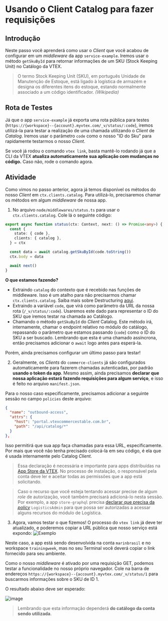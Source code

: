 # Usando o Client Catalog para fazer requisições

## Introdução

Neste passo você aprenderá como usar o _Client_ que você acabou de configurar em um _middleware_ da app `service-example`. Iremos usar o método `getSkuById` para retornar informações de um SKU (Stock Keeping Unit) no Catálogo da VTEX.

> O termo Stock Keeping Unit (SKU), em português Unidade de Manutenção de Estoque, está ligado à logística de armazém e designa os diferentes itens do estoque, estando normalmente associado a um código identificador. _(Wikipedia)_

## Rota de Testes

Já que o app `service-example` já exporta uma rota pública para testes (`https://{workspace}--{account}.myvtex.com/_v/status/:code`), iremos utilizá-la para testar a realização de uma chamada utilizando o _Client_ de _Catalog_. Iremos usar o parâmetro `code` como o nosso "ID do Sku" para rapidamente testarmos o nosso _Client_.

Se você já rodou o comando `vtex link`, basta mantê-lo rodando já que a CLI da VTEX **atualiza automaticamente sua aplicação com mudanças no código.** Caso não, rode o comando agora.

## Atividade

Como vimos no passo anterior, agora já temos disponível os métodos do nosso _Client_ em `ctx.clients.catalog`. Para utilizá-lo, precisaremos chamar os métodos em algum _middleware_ de nossa app.

1. No arquivo `node/middlewares/status.ts` para usar o `ctx.clients.catalog`. Cole lá o seguinte código:

```typescript
export async function status(ctx: Context, next: () => Promise<any>) {
  const {
    state: { code },
    clients: { catalog },
  } = ctx

  const data = await catalog.getSkuById(code.toString())
  ctx.body = data

  await next()
}
```

  **O que estamos fazendo?**
  - Extraindo `catalog` do contexto que é recebido nas funções de middleware. Isso é um atalho para não precisarmos chamar `ctx.clients.catalog`. Saiba mais sobre Destructuring [aqui](https://developer.mozilla.org/en-US/docs/Web/JavaScript/Reference/Operators/Destructuring_assignment).
  - Extraindo a variável `code`, que virá como parâmetro da URL da nossa rota (`/_v/status/:code`). Usaremos este dado para representar o ID do SKU que iremos testar na chamada ao Catálogo.
  - Chamando o método `getSkuById` do _Client_ Catalog. Este método irá, internamente, chamar o endpoint relativo no módulo do catálogo, repassando o parâmetro que estamos passando (`code`) como o ID do SKU a ser buscado. Lembrando que esta é uma chamado assíncrona, então precisamos adicionar o `await` logo antes para esperá-la.

Porém, ainda precisamos configurar um último passo para testar!

2. Geralmente, os _Clients_ do `commerce-clients` já são configurados automaticamente para fazerem chamadas autenticadas, por padrão **usando o token da app**. Mesmo assim, ainda precisamos **declarar que nossa aplicação estará fazendo requisições para algum serviço**, e isso é feito no arquivo `manifest.json`. 

Para o nosso caso especificamente, precisamos adicionar a seguinte sessão no campo `policies` deste arquivo:

```json
{
  "name": "outbound-access",
  "attrs": {
    "host": "portal.vtexcommercestable.com.br",
    "path": "/api/catalog/*"
  }
},
```

Isso permitirá que sua app faça chamadas para essa URL, especificamente. Por mais que você não tenha precisado colocá-la em seu código, é ela que é usada internamente pelo Catalog _Client._

> Essa declaração é necessária e importante para apps distribuídas na [App Store da VTEX](https://apps.vtex.com). No processo de instalação, o responsável pela conta deve ler e aceitar todas as permissões que a app está solicitando.

> Caso o recurso que você esteja tentando acessar precise de algum _role_ de autorização, você também precisará adicioná-lo nesta sessão. Por exemplo, a app `store-graphql` precisa [declarar que precisa da _policy_](https://github.com/vtex-apps/store-graphql/blob/91454631bffad6ad661cb87391f42f8886d9edd5/manifest.json#L117) `LogisticsAdmin` para que possa ser autorizadas a acessar alguns recursos do módulo de Logística.


3. Agora, vamos testar o que fizemos! O processo do `vtex link` já deve ter atualizado, e poderemos copiar a URL pública que nosso serviço está expondo: 
![Exemplo](https://user-images.githubusercontent.com/18706156/93384506-4d306e80-f83b-11ea-9cec-0e1b23f23a48.png)

Neste caso, a app está sendo desenvolvida na conta `marinbrasil` e no workspace `trainingweek`, mas no seu Terminal você deverá copiar o link fornecido para seu ambiente.

Como o nosso _middleware_ é ativado por uma requisição GET, podemos testar a funcionalidade no nosso próprio navegador. Cole na barra de endereços `https://{workspace}--{account}.myvtex.com/_v/status/1` para buscarmos informações sobre o SKU de ID 1.

O resultado abaixo deve ser esperado: 

![image](https://user-images.githubusercontent.com/18706156/93388848-b87d3f00-f841-11ea-8d2e-bed1c14d355d.png)

> Lembrando que esta informação dependerá **do catálogo da conta sendo utilizada**.
